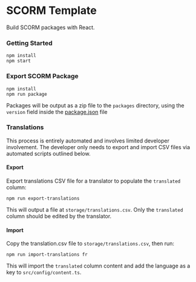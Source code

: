 # SCORM Template

Build SCORM packages with React.

### Getting Started

```shell
npm install
npm start
```

### Export SCORM Package

```shell
npm install
npm run package
```

Packages will be output as a zip file to the `packages` directory, using the `version` field
inside the [package.json](package.json) file

### Translations

This process is entirely automated and involves limited developer involvement. The developer only needs to export and import CSV files via automated scripts outlined below.

#### Export

Export translations CSV file for a translator to populate the `translated` column:

```shell
npm run export-translations
```

This will output a file at `storage/translations.csv`. Only the `translated` column should be edited by the translator.

#### Import

Copy the translation.csv file to `storage/translations.csv`, then run:

```shell
npm run import-translations fr
```

This will import the `translated` column content and add the language as a key to `src/config/content.ts`.
